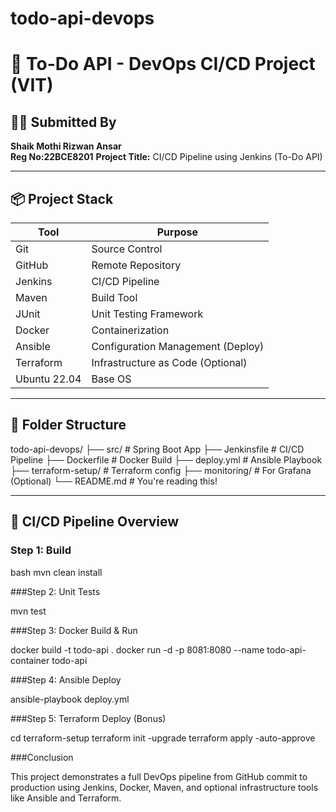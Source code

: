# todo-api-devops
# 🧪 To-Do API - DevOps CI/CD Project (VIT)

## 👨‍💻 Submitted By
**Shaik Mothi Rizwan Ansar**  
**Reg No:22BCE8201** 
**Project Title:** CI/CD Pipeline using Jenkins (To-Do API)

---

## 📦 Project Stack

| Tool        | Purpose                            |
|-------------|------------------------------------|
| Git         | Source Control                     |
| GitHub      | Remote Repository                  |
| Jenkins     | CI/CD Pipeline                     |
| Maven       | Build Tool                         |
| JUnit       | Unit Testing Framework             |
| Docker      | Containerization                   |
| Ansible     | Configuration Management (Deploy)  |
| Terraform   | Infrastructure as Code (Optional)  |
| Ubuntu 22.04| Base OS                            |

---

## 📁 Folder Structure

todo-api-devops/
├── src/ # Spring Boot App
├── Jenkinsfile # CI/CD Pipeline
├── Dockerfile # Docker Build
├── deploy.yml # Ansible Playbook
├── terraform-setup/ # Terraform config
├── monitoring/ # For Grafana (Optional)
└── README.md # You're reading this!




---

## 🚀 CI/CD Pipeline Overview

### Step 1: Build
bash
mvn clean install

###Step 2: Unit Tests

mvn test

###Step 3: Docker Build & Run

docker build -t todo-api .
docker run -d -p 8081:8080 --name todo-api-container todo-api

###Step 4: Ansible Deploy

ansible-playbook deploy.yml

###Step 5: Terraform Deploy (Bonus)

cd terraform-setup
terraform init -upgrade
terraform apply -auto-approve

###Conclusion

This project demonstrates a full DevOps pipeline from GitHub commit to production using Jenkins, Docker, Maven, and optional infrastructure tools like Ansible and Terraform.
